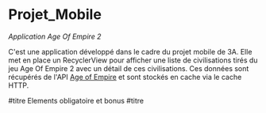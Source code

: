 # Projet_Mobile

_Application Age Of Empire 2_


C'est une application développé dans le cadre du projet mobile de 3A.
Elle met en place un RecyclerView pour afficher une liste de civilisations tirés du jeu Age Of Empire 2 avec un détail de ces civilisations.
Ces données sont récupérés de l'API [Age of Empire](https://github.com/aalises/age-of-empires-II-api) et sont stockés en cache via le cache HTTP.


#titre Elements obligatoire et bonus #titre
